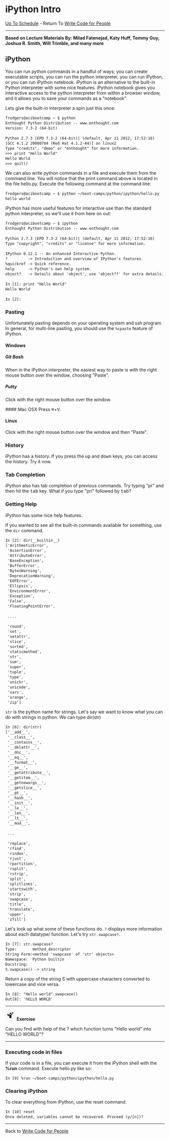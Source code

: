 
# iPython Intro
[Up To Schedule](../../README.md) - Return To [Write Code for People](Readme.md#motivating-example)
* * * * *


**Based on Lecture Materials By: Milad Fatenejad, Katy Huff, Tommy Guy, Joshua 
R. Smith, Will Trimble, and many more**


## iPython
You can run python commands in a handful of ways; you can create executable scripts, you can run the python interpreter, you can run iPython, or you can run iPython notebook.  iPython is an alternative to the built-in Python interpreter with some nice features.  iPython notebook gives you interactive access to the python interpreter from within a browser window, and it allows you to save your commands as a "notebook".

Lets give the built-in interpreter a spin just this once:

```
frodgers@acibootcamp ~ $ python
Enthought Python Distribution -- www.enthought.com
Version: 7.3-2 (64-bit)

Python 2.7.3 |EPD 7.3-2 (64-bit)| (default, Apr 11 2012, 17:52:16) 
[GCC 4.1.2 20080704 (Red Hat 4.1.2-44)] on linux2
Type "credits", "demo" or "enthought" for more information.
>>> print "Hello World"
Hello World
>>> quit()
```

We can also write python commands in a file and execute them from the command line. You will notice that the print command above is located in the file hello.py. Execute the following command at the command line:

```
frodgers@acibootcamp ~ $ python ~/boot-camps/python/ipython/hello.py 
hello world
```

iPython has more useful features for interactive use than the standard python interpreter, so we'll use it from here on out:

```
frodgers@acibootcamp ~ $ ipython
Enthought Python Distribution -- www.enthought.com

Python 2.7.3 |EPD 7.3-2 (64-bit)| (default, Apr 11 2012, 17:52:16) 
Type "copyright", "credits" or "license" for more information.

IPython 0.12.1 -- An enhanced Interactive Python.
?         -> Introduction and overview of IPython's features.
%quickref -> Quick reference.
help      -> Python's own help system.
object?   -> Details about 'object', use 'object??' for extra details.

In [1]: print "Hello World"
Hello World

In [2]: 
```

### Pasting

Unfortunately pasting depends on your operating system and ssh program.  In
general, for multi-line pasting, you should use the `%cpaste` feature of iPython.

#### Windows

##### Git Bash

When in the iPython interpreter, the easiest way to paste is with the right
mouse button over the window, choosing "Paste".

##### Putty
Click with the right mouse button over the window.

#### Mac OSX
Press <kbd>⌘</kbd>+<kbd>V</kbd>.

#### Linux
Click with the right mouse button over the window and then "Paste".

### History

iPython has a history. If you press the <kbd>up</kbd> and <kbd>down</kbd>
keys, you can access the history. Try it now.

### Tab Completion

iPython also has tab completion of previous commands. Try typing "pr" and then
hit the <kbd>tab</kbd> key. What if you type "pri" followed by <kbd>tab</kbd>?

### Getting Help

iPython has some nice help features.

If you wanted to see all the built-in commands available for something, use
the `dir` command.

```
In [2]: dir(__builtin__)
['ArithmeticError',
 'AssertionError',
 'AttributeError',
 'BaseException',
 'BufferError',
 'BytesWarning',
 'DeprecationWarning',
 'EOFError',
 'Ellipsis',
 'EnvironmentError',
 'Exception',
 'False',
 'FloatingPointError',

 ....

 'round',
 'set',
 'setattr',
 'slice',
 'sorted',
 'staticmethod',
 'str',
 'sum',
 'super',
 'tuple',
 'type',
 'unichr',
 'unicode',
 'vars',
 'xrange',
 'zip']
```

`str` is the python name for strings.
Let's say we want to know what you can do with strings in python. We can type dir(str)

```
In [6]: dir(str)
['__add__',
 '__class__',
 '__contains__',
 '__delattr__',
 '__doc__',
 '__eq__',
 '__format__',
 '__ge__',
 '__getattribute__',
 '__getitem__',
 '__getnewargs__',
 '__getslice__',
 '__gt__',
 '__hash__',
 '__init__',
 '__le__',
 '__len__',
 '__lt__',
 '__mod__',

 ...
 
 'replace',
 'rfind',
 'rindex',
 'rjust',
 'rpartition',
 'rsplit',
 'rstrip',
 'split',
 'splitlines',
 'startswith',
 'strip',
 'swapcase',
 'title',
 'translate',
 'upper',
 'zfill']
```

Let's look up what some of these functions do.
`?` displays more information about each datatype/ function. Let's try `str.swapcase?`.

```
In [7]: str.swapcase?
Type:       method_descriptor
String Form:<method 'swapcase' of 'str' objects>
Namespace:  Python builtin
Docstring:
S.swapcase() -> string
```

Return a copy of the string S with uppercase characters
converted to lowercase and vice versa.

```
In [8]: "Hello world".swapcase()
Out[8]: 'hELLO WORLD'
```

----

![Exercise](../../common/pics/exercise.jpg) **Exercise**

Can you find with help of the ? which function turns "Hello world" into "HELLO WORLD"?

----

### Executing code in files

If your code is in a file, you can execute it from the iPython shell with the **%run** command. Execute hello.py like so:

```
In [9] %run ~/boot-camps/python/ipython/hello.py
```

### Clearing iPython

To clear everything from iPython, use the reset command.

```
In [10] reset
Once deleted, variables cannot be recovered. Proceed (y/[n])?
```



- - - - 

Back to [Write Code for People](Readme.md#motivating-example)

